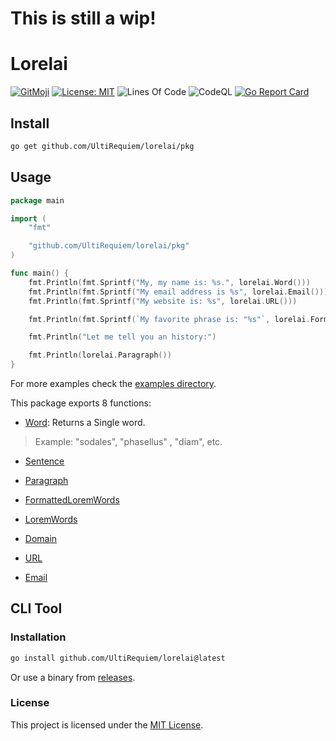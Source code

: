 # This is still a wip!

# Lorelai

[![GitMoji](https://img.shields.io/badge/Gitmoji-%F0%9F%8E%A8%20-FFDD67.svg)](https://gitmoji.dev)
[![License: MIT](https://img.shields.io/badge/License-MIT-blue.svg)](https://opensource.org/licenses/MIT)
![Lines Of Code](https://img.shields.io/tokei/lines/github.com/UltiRequiem/lorelai?color=blue&label=Total%20Lines)
![CodeQL](https://github.com/UltiRequiem/lorelai/workflows/CodeQL/badge.svg)
[![Go Report Card](https://goreportcard.com/badge/github.com/UltiRequiem/lorelai)](https://goreportcard.com/report/github.com/UltiRequiem/lorelai)

## Install

```bash
go get github.com/UltiRequiem/lorelai/pkg
```

## Usage

```go
package main

import (
	"fmt"

	"github.com/UltiRequiem/lorelai/pkg"
)

func main() {
	fmt.Println(fmt.Sprintf("My, my name is: %s.", lorelai.Word()))
	fmt.Println(fmt.Sprintf("My email address is %s", lorelai.Email()))
	fmt.Println(fmt.Sprintf("My website is: %s", lorelai.URL()))

	fmt.Println(fmt.Sprintf(`My favorite phrase is: "%s"`, lorelai.FormattedLoremWords(5)))

	fmt.Println("Let me tell you an history:")

	fmt.Println(lorelai.Paragraph())
}
```

For more examples check the [examples directory](./example/main.go).

This package exports 8 functions:

- [Word](https://github.com/UltiRequiem/lorelai/blob/main/pkg/root.go#L29): Returns a Single word.

> Example: "sodales", "phasellus" , "diam", etc.

- [Sentence](https://github.com/UltiRequiem/lorelai/blob/main/pkg/root.go#L34)

- [Paragraph](https://github.com/UltiRequiem/lorelai/blob/main/pkg/root.go#L39)

- [FormattedLoremWords](https://github.com/UltiRequiem/lorelai/blob/main/pkg/root.go#L24)

- [LoremWords](https://github.com/UltiRequiem/lorelai/blob/main/pkg/root.go#L10)

- [Domain](https://github.com/UltiRequiem/lorelai/blob/main/pkg/convenience.go#L10)

- [URL](https://github.com/UltiRequiem/lorelai/blob/main/pkg/convenience.go#L17)

- [Email](https://github.com/UltiRequiem/lorelai/blob/main/pkg/convenience.go#L22)

## CLI Tool

### Installation

```bash
go install github.com/UltiRequiem/lorelai@latest
```

Or use a binary from [releases](https://github.com/UltiRequiem/lorelai/releases/latest).

### License

This project is licensed under the [MIT License](./LICENSE.md).
